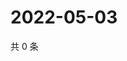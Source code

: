 # 2022-05-03

共 0 条

<!-- BEGIN WEIBO -->
<!-- 最后更新时间 Tue May 03 2022 19:00:58 GMT+0800 (China Standard Time) -->

<!-- END WEIBO -->
